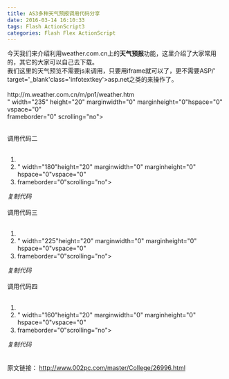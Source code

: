```yaml
---
title: AS3多种天气预报调用代码分享
date: 2016-03-14 16:10:33
tags: Flash ActionScript3
categories: Flash Flex ActionScript
---
```


<!--more-->


<div class="articalContent   newfont_family" id="sina_keyword_ad_area2">
<p><span style="">今天我们来介绍利用weather.com.cn上的</span><strong style=""><span style="">天气预报</span></strong><span style="">功能，这里介绍了大家常用的，其它的大家可以自己去下载。</span><br style="">
<span style="">我们这里的天气预览不需要js来调用，只要用iframe就可以了，更不需要ASP/' target='_blank'class='infotextkey'&gt;asp.net之类的来操作了。</span><br style="">
<br style="">
http://m.weather.com.cn/m/pn1/weather.htm<br>
&quot; width=&quot;235&quot; height=&quot;20&quot; marginwidth=&quot;0&quot; marginheight=&quot;0&quot;hspace=&quot;0&quot; vspace=&quot;0&quot;<br>
frameborder=&quot;0&quot; scrolling=&quot;no&quot;&gt;</p>
<p><br style="">
<span style="">调用代码二</span><br style="">
<br style="">
</p>
<div style="">
<div style="">
<ol style="">
<li style=""><span>&nbsp;<wbr></span><br style="">
</li><li style="">&quot; width=&quot;180&quot;height=&quot;20&quot; marginwidth=&quot;0&quot; marginheight=&quot;0&quot; hspace=&quot;0&quot;vspace=&quot;0&quot;<span style="font-family:Consolas"><span>&nbsp;<wbr></span><br style="">
</span></li><li style="">frameborder=&quot;0&quot;scrolling=&quot;no&quot;&gt;</li></ol>
</div>
<em style="">复制代码</em></div>
<br style="">
<span style="">调用代码三</span><br style="">
<br style="">
<div style="">
<div style="">
<ol style="">
<li style=""><span>&nbsp;<wbr></span><br style="">
</li><li style="">&quot; width=&quot;225&quot;height=&quot;20&quot; marginwidth=&quot;0&quot; marginheight=&quot;0&quot; hspace=&quot;0&quot;vspace=&quot;0&quot;<span style="font-family:Consolas"><span>&nbsp;<wbr></span><br style="">
</span></li><li style="">frameborder=&quot;0&quot;scrolling=&quot;no&quot;&gt;</li></ol>
</div>
<em style="">复制代码</em></div>
<br style="">
<span style="">调用代码四</span><br style="">
<br style="">
<div style="">
<div style="">
<ol style="">
<li style=""><span>&nbsp;<wbr></span><br style="">
</li><li style="">&quot; width=&quot;160&quot;height=&quot;20&quot; marginwidth=&quot;0&quot; marginheight=&quot;0&quot; hspace=&quot;0&quot;vspace=&quot;0&quot;<span style="font-family:Consolas"><span>&nbsp;<wbr></span><br style="">
</span></li><li style="">frameborder=&quot;0&quot;scrolling=&quot;no&quot;&gt;</li></ol>
</div>
<em style="">复制代码</em></div>
<br style="">
<br style="">
<span style="">原文链接：<span><span style="font-family:Tahoma">&nbsp;<wbr></span></span></span><a target="_blank" target="_blank" href="http://www.002pc.com/master/College/Programming/JavaScript/26996.html">http://www.002pc.com/master/College/26996.html</a></div>
